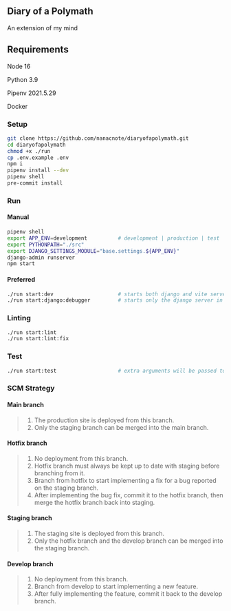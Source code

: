 ## Diary of a Polymath

An extension of my mind

## Requirements

Node 16

Python 3.9

Pipenv 2021.5.29

Docker

### Setup

```bash
git clone https://github.com/nanacnote/diaryofapolymath.git
cd diaryofapolymath
chmod +x ./run
cp .env.example .env
npm i
pipenv install --dev
pipenv shell
pre-commit install
```

### Run

#### Manual

```bash
pipenv shell
export APP_ENV=development          # development | production | test
export PYTHONPATH="./src"
export DJANGO_SETTINGS_MODULE="base.settings.${APP_ENV}"
django-admin runserver
npm start
```

#### Preferred

```bash
./run start:dev                     # starts both django and vite servers
./run start:django:debugger         # starts only the django server in pdb mode
```

### Linting

```bash
./run start:lint
./run start:lint:fix
```

### Test

```bash
./run start:test                    # extra arguments will be passed to pytest
```

### SCM Strategy

#### Main branch

> 1. The production site is deployed from this branch.
> 1. Only the staging branch can be merged into the main branch.

#### Hotfix branch

> 1. No deployment from this branch.
> 1. Hotfix branch must always be kept up to date with staging before branching from it.
> 1. Branch from hotfix to start implementing a fix for a bug reported on the staging branch.
> 1. After implementing the bug fix, commit it to the hotfix branch, then merge the hotfix branch back into staging.

#### Staging branch

> 1. The staging site is deployed from this branch.
> 1. Only the hotfix branch and the develop branch can be merged into the staging branch.

#### Develop branch

> 1. No deployment from this branch.
> 1. Branch from develop to start implementing a new feature.
> 1. After fully implementing the feature, commit it back to the develop branch.
